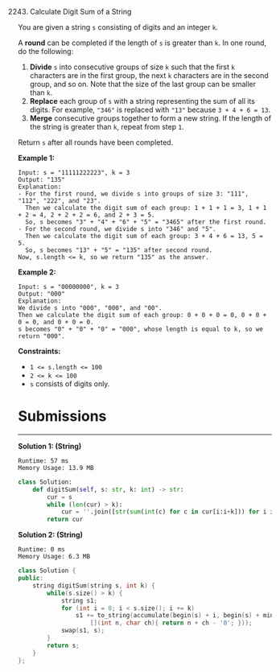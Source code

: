 2243. Calculate Digit Sum of a String

You are given a string `s` consisting of digits and an integer `k`.

A **round** can be completed if the length of `s` is greater than `k`. In one round, do the following:

1.  **Divide** `s` into consecutive groups of size `k` such that the first `k` characters are in the first group, the next `k` characters are in the second group, and so on. Note that the size of the last group can be smaller than `k`.
1. **Replace** each group of `s` with a string representing the sum of all its digits. For example, `"346"` is replaced with `"13"` because `3 + 4 + 6 = 13`.
1. **Merge** consecutive groups together to form a new string. If the length of the string is greater than `k`, repeat from step `1`.

Return `s` after all rounds have been completed.

 

**Example 1:**
```
Input: s = "11111222223", k = 3
Output: "135"
Explanation: 
- For the first round, we divide s into groups of size 3: "111", "112", "222", and "23".
  ​​​​​Then we calculate the digit sum of each group: 1 + 1 + 1 = 3, 1 + 1 + 2 = 4, 2 + 2 + 2 = 6, and 2 + 3 = 5. 
  So, s becomes "3" + "4" + "6" + "5" = "3465" after the first round.
- For the second round, we divide s into "346" and "5".
  Then we calculate the digit sum of each group: 3 + 4 + 6 = 13, 5 = 5. 
  So, s becomes "13" + "5" = "135" after second round. 
Now, s.length <= k, so we return "135" as the answer.
```

**Example 2:**
```
Input: s = "00000000", k = 3
Output: "000"
Explanation: 
We divide s into "000", "000", and "00".
Then we calculate the digit sum of each group: 0 + 0 + 0 = 0, 0 + 0 + 0 = 0, and 0 + 0 = 0. 
s becomes "0" + "0" + "0" = "000", whose length is equal to k, so we return "000".
```

**Constraints:**

* `1 <= s.length <= 100`
* `2 <= k <= 100`
* `s` consists of digits only.

# Submissions
---
**Solution 1: (String)**
```
Runtime: 57 ms
Memory Usage: 13.9 MB
```
```python
class Solution:
    def digitSum(self, s: str, k: int) -> str:
        cur = s
        while (len(cur) > k):
            cur = ''.join([str(sum(int(c) for c in cur[i:i+k])) for i in range(0, len(cur), k)])
        return cur
```

**Solution 2: (String)**
```
Runtime: 0 ms
Memory Usage: 6.3 MB
```
```c++
class Solution {
public:
    string digitSum(string s, int k) {
        while(s.size() > k) {
            string s1;
            for (int i = 0; i < s.size(); i += k)
                s1 += to_string(accumulate(begin(s) + i, begin(s) + min((int)s.size(), i + k), 0, 
                    [](int n, char ch){ return n + ch - '0'; }));
            swap(s1, s);
        }
        return s;
    }
};
```
